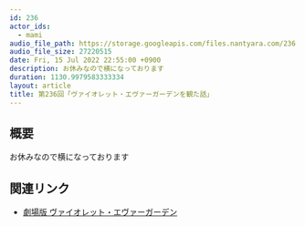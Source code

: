 ```yaml
---
id: 236
actor_ids:
  - mami
audio_file_path: https://storage.googleapis.com/files.nantyara.com/236.mp3
audio_file_size: 27220515
date: Fri, 15 Jul 2022 22:55:00 +0900
description: お休みなので横になっております
duration: 1130.9979583333334
layout: article
title: 第236回「ヴァイオレット・エヴァーガーデンを観た話」
---
```

## 概要

お休みなので横になっております

## 関連リンク

* [劇場版 ヴァイオレット・エヴァーガーデン](https://www.netflix.com/jp/title/81193214)